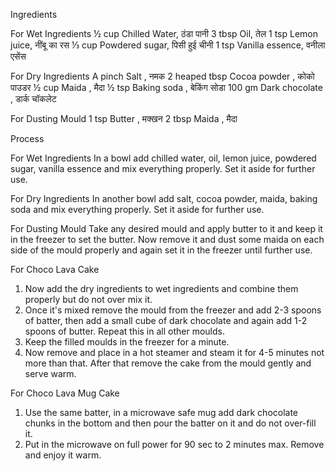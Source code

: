 Ingredients

For Wet Ingredients
½ cup Chilled Water,  ठंडा पानी
3 tbsp Oil,  तेल
1 tsp Lemon juice,  नींबू का रस
⅓ cup Powdered sugar,  पिसी हुई चीनी
1 tsp Vanilla essence,  वनीला एसेंस

For Dry Ingredients
A pinch Salt  , नमक
2 heaped tbsp Cocoa powder , कोको पाउडर
½ cup Maida , मैदा
½ tsp Baking soda , बेकिंग सोडा 
100 gm Dark chocolate , डार्क चॉकलेट

For Dusting Mould
1 tsp Butter , मक्खन
2 tbsp Maida , मैदा

Process

For Wet Ingredients
In a bowl add chilled water, oil, lemon juice, powdered sugar, vanilla essence and mix everything properly.
Set it aside for further use.

For Dry Ingredients
In another bowl add salt, cocoa powder, maida, baking soda and mix everything properly.
Set it aside for further use.

For Dusting Mould
Take any desired mould and apply butter to it and keep it in the freezer to set the butter.
Now remove it and dust some maida on each side of the mould properly and again set it in the freezer until further use.

For Choco Lava Cake 
1. Now add the dry ingredients to wet ingredients and combine them properly but do not over mix it.
2. Once it's mixed remove the mould from the freezer and add 2-3 spoons of batter, then add a small cube of dark chocolate and again add 1-2 spoons of butter. Repeat this in all other moulds.
3. Keep the filled moulds in the freezer for a minute.
4. Now remove and place in a hot steamer and steam it for 4-5 minutes not more than that.
After that remove the cake from the mould gently and serve warm.

For Choco Lava Mug Cake
1. Use the same batter, in a microwave safe mug add dark chocolate chunks in the bottom and then pour the batter on it and do not over-fill it.
2. Put in the microwave on full power for 90 sec to 2 minutes max.
Remove and enjoy it warm.
